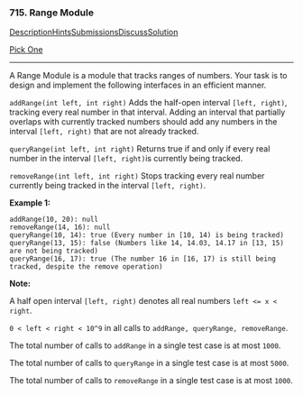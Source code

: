 ### 715. Range Module

[Description](https://leetcode.com/problems/range-module/description/)[Hints](https://leetcode.com/problems/range-module/hints/)[Submissions](https://leetcode.com/problems/range-module/submissions/)[Discuss](https://leetcode.com/problems/range-module/discuss/)[Solution](https://leetcode.com/problems/range-module/solution/)

[Pick One](https://leetcode.com/problems/random-one-question/)

------

A Range Module is a module that tracks ranges of numbers. Your task is to design and implement the following interfaces in an efficient manner.

`addRange(int left, int right)` Adds the half-open interval `[left, right)`, tracking every real number in that interval. Adding an interval that partially overlaps with currently tracked numbers should add any numbers in the interval `[left, right)` that are not already tracked.

`queryRange(int left, int right)` Returns true if and only if every real number in the interval `[left, right)`is currently being tracked.

`removeRange(int left, int right)` Stops tracking every real number currently being tracked in the interval `[left, right)`.

**Example 1:**

```
addRange(10, 20): null
removeRange(14, 16): null
queryRange(10, 14): true (Every number in [10, 14) is being tracked)
queryRange(13, 15): false (Numbers like 14, 14.03, 14.17 in [13, 15) are not being tracked)
queryRange(16, 17): true (The number 16 in [16, 17) is still being tracked, despite the remove operation)
```

**Note:**

A half open interval `[left, right)` denotes all real numbers `left <= x < right`.

`0 < left < right < 10^9` in all calls to `addRange, queryRange, removeRange`.

The total number of calls to `addRange` in a single test case is at most `1000`.

The total number of calls to `queryRange` in a single test case is at most `5000`.

The total number of calls to `removeRange` in a single test case is at most `1000`.